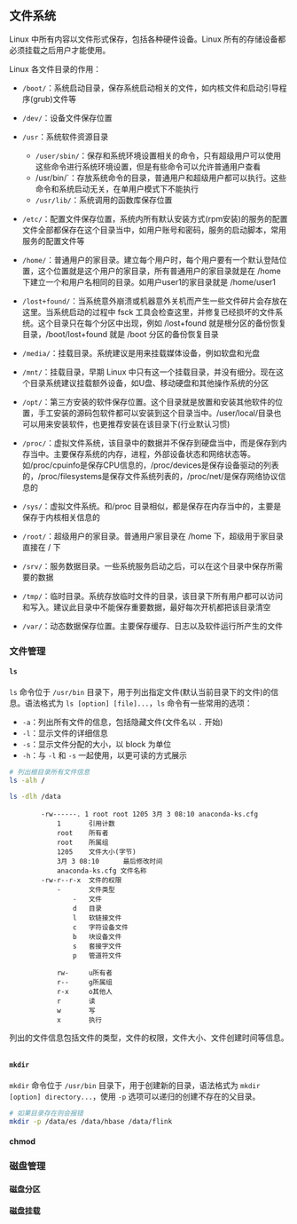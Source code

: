 ## 文件系统

Linux 中所有内容以文件形式保存，包括各种硬件设备。Linux 所有的存储设备都必须挂载之后用户才能使用。

Linux 各文件目录的作用：

- `/boot/`：系统启动目录，保存系统启动相关的文件，如内核文件和启动引导程序(grub)文件等

- `/dev/`：设备文件保存位置

- `/usr`：系统软件资源目录
  - `/user/sbin/`：保存和系统环境设置相关的命令，只有超级用户可以使用这些命令进行系统环境设置，但是有些命令可以允许普通用户查看
  - /usr/bin/`：存放系统命令的目录，普通用户和超级用户都可以执行。这些命令和系统启动无关，在单用户模式下不能执行
  - `/usr/lib/`：系统调用的函数库保存位置

- `/etc/`：配置文件保存位置，系统内所有默认安装方式(rpm安装)的服务的配置文件全部都保存在这个目录当中，如用户账号和密码，服务的启动脚本，常用服务的配置文件等
- `/home/`：普通用户的家目录。建立每个用户时，每个用户要有一个默认登陆位置，这个位置就是这个用户的家目录，所有普通用户的家目录就是在 /home 下建立一个和用户名相同的目录。如用户user1的家目录就是 /home/user1
- `/lost+found/`：当系统意外崩溃或机器意外关机而产生一些文件碎片会存放在这里。当系统启动的过程中 fsck 工具会检查这里，并修复已经损坏的文件系统。这个目录只在每个分区中出现，例如 /lost+found 就是根分区的备份恢复目录，/boot/lost+found 就是 /boot 分区的备份恢复目录
- `/media/`：挂载目录。系统建议是用来挂载媒体设备，例如软盘和光盘
- `/mnt/`：挂载目录，早期 Linux 中只有这一个挂载目录，并没有细分。现在这个目录系统建议挂载额外设备，如U盘、移动硬盘和其他操作系统的分区		
- `/opt/`：第三方安装的软件保存位置。这个目录就是放置和安装其他软件的位置，手工安装的源码包软件都可以安装到这个目录当中。/user/local/目录也可以用来安装软件，也更推荐安装在该目录下(行业默认习惯)
- `/proc/`：虚拟文件系统，该目录中的数据并不保存到硬盘当中，而是保存到内存当中。主要保存系统的内存，进程，外部设备状态和网络状态等。如/proc/cpuinfo是保存CPU信息的，/proc/devices是保存设备驱动的列表的，/proc/filesystems是保存文件系统列表的，/proc/net/是保存网络协议信息的
- `/sys/`：虚拟文件系统。和/proc 目录相似，都是保存在内存当中的，主要是保存于内核相关信息的
- `/root/`：超级用户的家目录。普通用户家目录在 /home 下，超级用于家目录直接在 / 下
- `/srv/`：服务数据目录。一些系统服务启动之后，可以在这个目录中保存所需要的数据
- `/tmp/`：临时目录。系统存放临时文件的目录，该目录下所有用户都可以访问和写入。建议此目录中不能保存重要数据，最好每次开机都把该目录清空
- `/var/`：动态数据保存位置。主要保存缓存、日志以及软件运行所产生的文件

### 文件管理

#### `ls`

`ls` 命令位于 `/usr/bin` 目录下，用于列出指定文件(默认当前目录下的文件)的信息。语法格式为 `ls [option] [file]...`，`ls` 命令有一些常用的选项：

- `-a`：列出所有文件的信息，包括隐藏文件(文件名以 `.` 开始)
- `-l`：显示文件的详细信息
- `-s`：显示文件分配的大小，以 block 为单位
- `-h`：与 `-l` 和 `-s` 一起使用，以更可读的方式展示

```sh
# 列出根目录所有文件信息
ls -alh /

ls -dlh /data			
```

			-rw------. 1 root root 1205 3月 3 08:10 anaconda-ks.cfg
				1		引用计数
				root	所有者
				root	所属组
				1205	文件大小(字节)
				3月 3 08:10		最后修改时间
				anaconda-ks.cfg	文件名称
			-rw-r--r-x	文件的权限
				-		文件类型
					-	文件
					d	目录
					l	软链接文件
					c	字符设备文件
					b	块设备文件
					s	套接字文件
					p	管道符文件
					
				rw-		u所有者
				r--		g所属组
				r-x		o其他人
				r		读
				w		写
				x		执行
列出的文件信息包括文件的类型，文件的权限，文件大小、文件创建时间等信息。

```sh

```

#### `mkdir`

`mkdir` 命令位于 `/usr/bin` 目录下，用于创建新的目录，语法格式为 `mkdir [option] directory...`，使用 `-p` 选项可以递归的创建不存在的父目录。

```sh
# 如果目录存在则会报错
mkdir -p /data/es /data/hbase /data/flink
```

#### chmod

### 磁盘管理

#### 磁盘分区

#### 磁盘挂载